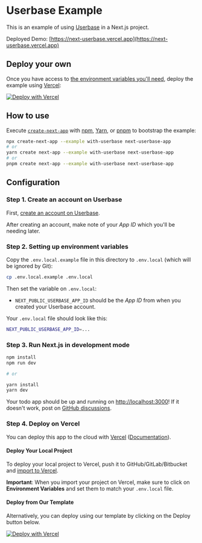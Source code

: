 # Userbase Example

This is an example of using [Userbase](https://userbase.com) in a Next.js project.

Deployed Demo: [https://next-userbase.vercel.app](https://next-userbase.vercel.app)

## Deploy your own

Once you have access to [the environment variables you'll need](#step-2-setting-up-environment-variables), deploy the example using [Vercel](https://vercel.com?utm_source=github&utm_medium=readme&utm_campaign=next-example):

[![Deploy with Vercel](https://vercel.com/button)](https://vercel.com/new/clone?repository-url=https://github.com/vercel/next.js/tree/canary/examples/with-userbase&project-name=with-userbase&repository-name=with-userbase&env=NEXT_PUBLIC_USERBASE_APP_ID&envDescription=The%20Userbase%20app%20ID,%20found%20in%20the%20Userbase%20dashboard&envLink=https://v1.userbase.com/)

## How to use

Execute [`create-next-app`](https://github.com/vercel/next.js/tree/canary/packages/create-next-app) with [npm](https://docs.npmjs.com/cli/init), [Yarn](https://yarnpkg.com/lang/en/docs/cli/create/), or [pnpm](https://pnpm.io) to bootstrap the example:

```bash
npx create-next-app --example with-userbase next-userbase-app
# or
yarn create next-app --example with-userbase next-userbase-app
# or
pnpm create next-app --example with-userbase next-userbase-app
```

## Configuration

### Step 1. Create an account on Userbase

First, [create an account on Userbase](https://userbase.com).

After creating an account, make note of your _App ID_ which you'll be needing later.

### Step 2. Setting up environment variables

Copy the `.env.local.example` file in this directory to `.env.local` (which will be ignored by Git):

```bash
cp .env.local.example .env.local
```

Then set the variable on `.env.local`:

- `NEXT_PUBLIC_USERBASE_APP_ID` should be the _App ID_ from when you created your Userbase account.

Your `.env.local` file should look like this:

```bash
NEXT_PUBLIC_USERBASE_APP_ID=...
```

### Step 3. Run Next.js in development mode

```bash
npm install
npm run dev

# or

yarn install
yarn dev
```

Your todo app should be up and running on [http://localhost:3000](http://localhost:3000)! If it doesn't work, post on [GitHub discussions](https://github.com/vercel/next.js/discussions).

### Step 4. Deploy on Vercel

You can deploy this app to the cloud with [Vercel](https://vercel.com?utm_source=github&utm_medium=readme&utm_campaign=next-example) ([Documentation](https://nextjs.org/docs/deployment)).

#### Deploy Your Local Project

To deploy your local project to Vercel, push it to GitHub/GitLab/Bitbucket and [import to Vercel](https://vercel.com/new?utm_source=github&utm_medium=readme&utm_campaign=next-example).

**Important**: When you import your project on Vercel, make sure to click on **Environment Variables** and set them to match your `.env.local` file.

#### Deploy from Our Template

Alternatively, you can deploy using our template by clicking on the Deploy button below.

[![Deploy with Vercel](https://vercel.com/button)](https://vercel.com/new/clone?repository-url=https://github.com/vercel/next.js/tree/canary/examples/with-userbase&project-name=with-userbase&repository-name=with-userbase&env=NEXT_PUBLIC_USERBASE_APP_ID&envDescription=The%20Userbase%20app%20ID,%20found%20in%20the%20Userbase%20dashboard&envLink=https://v1.userbase.com/)
